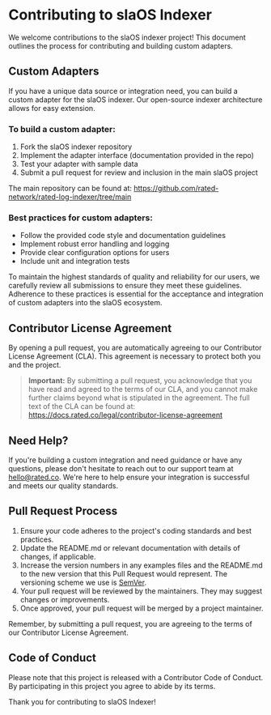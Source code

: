 # Contributing to slaOS Indexer

We welcome contributions to the slaOS indexer project! This document outlines the process for contributing and building custom adapters.

## Custom Adapters

If you have a unique data source or integration need, you can build a custom adapter for the slaOS indexer. Our open-source indexer architecture allows for easy extension.

### To build a custom adapter:

1. Fork the slaOS indexer repository
2. Implement the adapter interface (documentation provided in the repo)
3. Test your adapter with sample data
4. Submit a pull request for review and inclusion in the main slaOS project

The main repository can be found at: https://github.com/rated-network/rated-log-indexer/tree/main

### Best practices for custom adapters:

* Follow the provided code style and documentation guidelines
* Implement robust error handling and logging
* Provide clear configuration options for users
* Include unit and integration tests

To maintain the highest standards of quality and reliability for our users, we carefully review all submissions to ensure they meet these guidelines. Adherence to these practices is essential for the acceptance and integration of custom adapters into the slaOS ecosystem.

## Contributor License Agreement

By opening a pull request, you are automatically agreeing to our Contributor License Agreement (CLA). This agreement is necessary to protect both you and the project.

> **Important:** By submitting a pull request, you acknowledge that you have read and agreed to the terms of our CLA, and you cannot make further claims beyond what is stipulated in the agreement. The full text of the CLA can be found at: https://docs.rated.co/legal/contributor-license-agreement

## Need Help?

If you're building a custom integration and need guidance or have any questions, please don't hesitate to reach out to our support team at hello@rated.co. We're here to help ensure your integration is successful and meets our quality standards.

## Pull Request Process

1. Ensure your code adheres to the project's coding standards and best practices.
2. Update the README.md or relevant documentation with details of changes, if applicable.
3. Increase the version numbers in any examples files and the README.md to the new version that this Pull Request would represent. The versioning scheme we use is [SemVer](http://semver.org/).
4. Your pull request will be reviewed by the maintainers. They may suggest changes or improvements.
5. Once approved, your pull request will be merged by a project maintainer.

Remember, by submitting a pull request, you are agreeing to the terms of our Contributor License Agreement.

## Code of Conduct

Please note that this project is released with a Contributor Code of Conduct. By participating in this project you agree to abide by its terms.

Thank you for contributing to slaOS Indexer!
